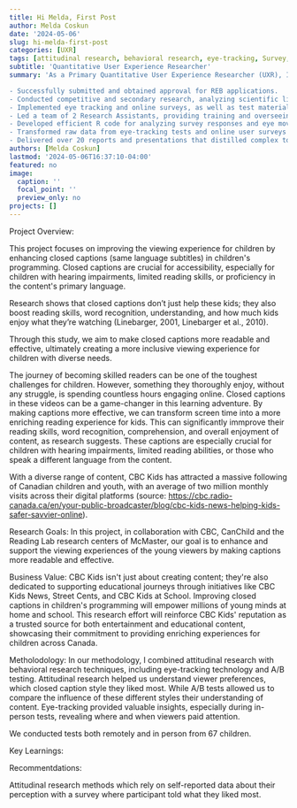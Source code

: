 ```yaml
---
title: Hi Melda, First Post
author: Melda Coskun
date: '2024-05-06'
slug: hi-melda-first-post
categories: [UXR]
tags: [attitudinal research, behavioral research, eye-tracking, Survey, A/B testing, in-person test, remote-test]
subtitle: 'Quantitative User Experience Researcher'
summary: 'As a Primary Quantitative User Experience Researcher (UXR), I took charge of critical aspects within research projects:

- Successfully submitted and obtained approval for REB applications.
- Conducted competitive and secondary research, analyzing scientific literature to identify industry trends and key areas for enhancing closed caption presentations.
- Implemented eye tracking and online surveys, as well as test materials, to gather comprehensive data.
- Led a team of 2 Research Assistants, providing training and overseeing the recruitment of 67 children for in-person and online testing.
- Developed efficient R code for analyzing survey responses and eye movement data, resulting in actionable insights.
- Transformed raw data from eye-tracking tests and online user surveys into visually insightful representations using ggplot2 and Tableau, facilitating the identification of hidden patterns and insights.
- Delivered over 20 reports and presentations that distilled complex topics like literature findings and research results into easily understandable and concise formats for senior leadership. This ensured their efficient understanding of key insights and kept them up to date with the latest information.'
authors: [Melda Coskun]
lastmod: '2024-05-06T16:37:10-04:00'
featured: no
image:
  caption: ''
  focal_point: ''
  preview_only: no
projects: []
---
```



Project Overview: 

This project focuses on improving the viewing experience for children by enhancing closed captions (same language subtitles) in children's programming. Closed captions are crucial for accessibility, especially for children with hearing impairments, limited reading skills, or proficiency in the content's primary language. 

Research shows that closed captions don’t just help these kids; they also boost reading skills, word recognition, understanding, and how much kids enjoy what they’re watching (Linebarger, 2001, Linebarger et al., 2010).

Through this study, we aim to make closed captions more readable and effective, ultimately creating a more inclusive viewing experience for children with diverse needs.

The journey of becoming skilled readers can be one of the toughest challenges for children. However, something they thoroughly enjoy, without any struggle, is spending countless hours engaging online. Closed captions in these videos can be a game-changer in this learning adventure. By making captions more effective, we can transform screen time into a more enriching reading experience for kids. This can significantly immprove their reading skills, word recognition, comprehension, and overall enjoyment of content, as research suggests. These captions are especially crucial for children with hearing impairments, limited reading abilities, or those who speak a different language from the content.

With a diverse range of content, CBC Kids has attracted a massive following of Canadian children and youth, with an average of two million monthly visits across their digital platforms (source: https://cbc.radio-canada.ca/en/your-public-broadcaster/blog/cbc-kids-news-helping-kids-safer-savvier-online).


Research Goals:
In this project, in collaboration with CBC, CanChild and the Reading Lab research centers of McMaster, our goal is to enhance and support the viewing experiences of the young viewers by making captions more readable and effective. 

Business Value:
CBC Kids isn't just about creating content; they're also dedicated to supporting educational journeys through initiatives like CBC Kids News, Street Cents, and CBC Kids at School. Improving closed captions in children's programming will empower millions of young minds at home and school. This research effort will reinforce CBC Kids' reputation as a trusted source for both entertainment and educational content, showcasing their commitment to providing enriching experiences for children across Canada.

Metholodology:
In our methodology, I combined attitudinal research with behavioral research techniques, including eye-tracking technology and A/B testing. Attitudinal research helped us understand viewer preferences, which closed caption style they liked most. While A/B tests allowed us to compare the influence of these different styles their understanding of content. Eye-tracking provided valuable insights, especially during in-person tests, revealing where and when viewers paid attention.

We conducted tests both remotely and in person from 67 children.

Key Learnings:

Recommentdations:

Attitudinal research methods which rely on self-reported data about their perception with a survey where participant told what they liked most.


